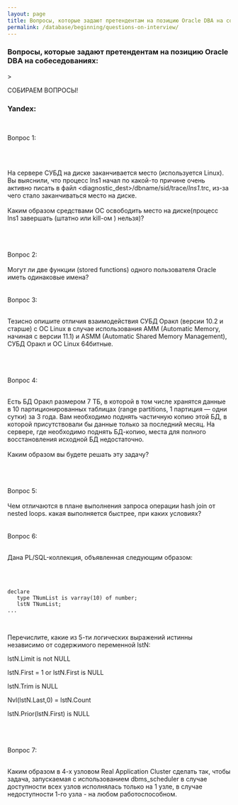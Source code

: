 ```yaml
---
layout: page
title: Вопросы, которые задают претендентам на позицию Oracle DBA на собеседованиях
permalink: /database/beginning/questions-on-interview/
---
```


<h3>Вопросы, которые задают претендентам на позицию Oracle DBA на собеседованиях:</h3>>



СОБИРАЕМ ВОПРОСЫ!


<h3>Yandex:</h3>

<br/>

Вопрос 1:

<br/><br/>


На сервере СУБД на диске заканчивается место (используется Linux). Вы выяснили, что процесс lns1 начал по какой-то причине очень активно писать в файл <diagnostic_dest>/dbname/sid/trace/<sid>_lns1_<pid>.trc, из-за чего стало заканчиваться место на диске.
<br/><br/>
Каким образом средствами ОС освободить место на диске(процесс lns1 завершать (штатно или kill-ом ) нельзя)?



<br/>
<br/><br/>
Вопрос 2:
<br/><br/>
Могут ли две функции (stored functions) одного пользователя Oracle иметь одинаковые имена?


<br/>
<br/><br/>
Вопрос 3:
<br/><br/>


Тезисно опишите отличия взаимодействия СУБД Оракл (версии 10.2 и старше) с ОС Linux в случае использования AMM (Automatic Memory, начиная с версии 11.1) и ASMM (Automatic Shared Memory Management), СУБД Оракл и ОС Linux 64битные.


<br/>
<br/><br/>
Вопрос 4:
<br/><br/>


Есть БД Оракл размером 7 ТБ, в которой в том числе хранятся данные в 10 партиционированных таблицах (range partitions, 1 партиция — одни сутки) за 3 года. Вам необходимо поднять частичную копию этой БД, в которой присутствовали бы данные только за последний месяц. На сервере, где необходимо поднять БД-копию, места для полного восстановления исходной БД недостаточно.
<br/><br/>
Каким образом вы будете решать эту задачу?



<br/>
<br/><br/>
Вопрос 5:
<br/><br/>
Чем отличаются в плане выполнения запроса операции hash join от nested loops. какая выполняется быстрее, при каких условиях?


<br/>
<br/><br/>
Вопрос 6:
<br/><br/>


Дана PL/SQL-коллекция, объявленная следующим образом:

<br/><br/>

    declare
       type TNumList is varray(10) of number;
       lstN TNumList;
    ...


<br/>

 Перечислите, какие из 5-ти логических выражений истинны независимо от содержимого переменной lstN:

 lstN.Limit is not NULL

 lstN.First = 1 or lstN.First is NULL

 lstN.Trim is NULL

 Nvl(lstN.Last,0) = lstN.Count

 lstN.Prior(lstN.First) is NULL


<br/>
<br/><br/>
Вопрос 7:
<br/><br/>

Каким образом в 4-х узловом Real Application Cluster сделать так, чтобы задача, запускаемая с использованием dbms_scheduler в случае доступности всех узлов исполнялась только на 1 узле, в случае недоступности 1-го узла - на любом работоспособном.
